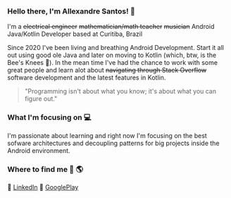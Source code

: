 ### Hello there, I'm Allexandre Santos! 👋

I'm a <s>electrical engineer</s> <s>mathematician/math teacher</s> <s>musician</s> Android Java/Kotlin Developer based at Curitiba, Brazil

Since 2020 I've been living and breathing Android Development. Start it all out using good ole Java and later on moving to Kotlin (which, btw, is the Bee's Knees :honeybee:). In the mean time I've had the chance to work with some great people and learn alot about <s>navigating through Stack Overflow</s> software development and the latest features in Kotlin.

> "Programming isn't about what you know; it's about what you can figure out."

### What I'm focusing on :computer:

I'm passionate about learning and right now I'm focusing on the best sofware architectures and decoupling patterns for big projects inside the Android environment.

### Where to find me :milky_way: :earth_americas:

:link: [LinkedIn](https://www.linkedin.com/in/allexandre-santos)
:link: [GooglePlay](https://play.google.com/store/apps/developer?id=Axis+Applications)


